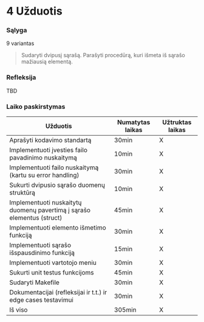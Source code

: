 # 4 Užduotis

### Sąlyga

9 variantas

> Sudaryti dvipusį sąrašą. Parašyti procedūrą, kuri išmeta iš sąrašo mažiausią elementą.

### Refleksija

TBD

### Laiko paskirstymas

| Užduotis                                                                             | Numatytas laikas | Užtruktas laikas |
| ------------------------------------------------------------------------------------ | ---------------- | ---------------- |
| Aprašyti kodavimo standartą                                                          | 30min            | X                |
| Implementuoti įvesties failo pavadinimo nuskaitymą                                   | 10min            | X                |
| Implementuoti failo nuskaitymą (kartu su error handling)                             | 30min            | X                |
| Sukurti dvipusio sąrašo duomenų struktūrą                                            | 10min            | X                |
| Implementuoti nuskaitytų duomenų pavertimą į sąrašo elementus (struct)               | 45min            | X                |
| Implementuoti elemento išmetimo funkciją                                             | 30min            | X                |
| Implementuoti sąrašo išspausdinimo funkciją                                          | 15min            | X                |
| Implementuoti vartotojo meniu                                                        | 30min            | X                |
| Sukurti unit testus funkcijoms                                                       | 45min            | X                |
| Sudaryti Makefile                                                                    | 30min            | X                |
| Dokumentacijai (refleksijai ir t.t.) ir edge cases testavimui                        | 30min            | X                |
| Iš viso                                                                              | 305min           | X                |
